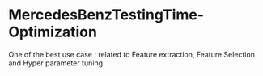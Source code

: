 # MercedesBenzTestingTime-Optimization
One of the best use case : related to Feature extraction, Feature Selection and Hyper parameter tuning

